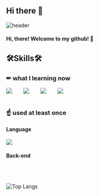## Hi there 👋

![header](https://capsule-render.vercel.app/api?type=Cylinder&text=NaMME&color=000000&fontColor=ffffff&animation=fadeIn)
#### Hi, there! Welcome to my github! 🙌

## 🛠Skills🛠

### ✏ what I learning now
<div style="display:flex;gap:30px;flex-wrap:wrap;">
  <img src="https://img.shields.io/badge/JS-F7DF1E?style=for-the-badge&logo=javascript&logoColor=black">
  <img src="https://img.shields.io/badge/NODE.js-339933?style=for-the-badge&logo=node.js&logoColor=white">
  <img src="https://img.shields.io/badge/Express-000000?style=for-the-badge&logo=express&logoColor=white">
  <img src="https://img.shields.io/badge/React-61DAFB?style=for-the-badge&logo=react&logoColor=black">
</div>

<br />

### ☝ used at least once

#### Language
<div style="display:flex;gap:30px;flex-wrap:wrap;">
  <img src="https://img.shields.io/badge/C-A8B9CC?style=for-the-badge&logo=C&logoColor=white">
</div>

#### Back-end

<br />
<br />

![Top Langs](https://github-readme-stats.vercel.app/api/top-langs/?username=hs-1771178-leenamho&layout=compact)


